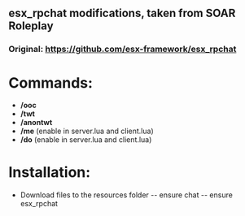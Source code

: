 ## esx_rpchat modifications, taken from SOAR Roleplay
### Original: https://github.com/esx-framework/esx_rpchat

# Commands:
- **/ooc**
- **/twt**
- **/anontwt**
- **/me** (enable in server.lua and client.lua)
- **/do** (enable in server.lua and client.lua)

# Installation:
- Download files to the resources folder
-- ensure chat
-- ensure esx_rpchat
